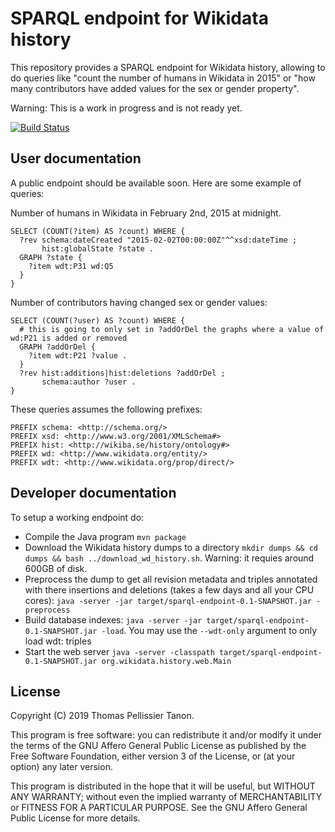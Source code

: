 SPARQL endpoint for Wikidata history
====================================

This repository provides a SPARQL endpoint for Wikidata history, allowing to do queries like "count the number of humans in Wikidata in 2015" or "how many contributors have added values for the sex or gender property".

Warning: This is a work in progress and is not ready yet.

[![Build Status](https://travis-ci.org/Tpt/wikidata-sparql-history.svg?branch=master)](https://travis-ci.org/Tpt/wikidata-sparql-history)


## User documentation

A public endpoint should be available soon. Here are some example of queries:

Number of humans in Wikidata in February 2nd, 2015 at midnight.
```sparql
SELECT (COUNT(?item) AS ?count) WHERE {
  ?rev schema:dateCreated "2015-02-02T00:00:00Z"^^xsd:dateTime ; 
       hist:globalState ?state .
  GRAPH ?state {
    ?item wdt:P31 wd:Q5
  }
}
```

Number of contributors having changed sex or gender values:
```sparql
SELECT (COUNT(?user) AS ?count) WHERE {
  # this is going to only set in ?addOrDel the graphs where a value of wd:P21 is added or removed
  GRAPH ?addOrDel {
    ?item wdt:P21 ?value .
  }
  ?rev hist:additions|hist:deletions ?addOrDel ;
       schema:author ?user .
}
```

These queries assumes the following prefixes:
```sparql
PREFIX schema: <http://schema.org/>
PREFIX xsd: <http://www.w3.org/2001/XMLSchema#>
PREFIX hist: <http://wikiba.se/history/ontology#>
PREFIX wd: <http://www.wikidata.org/entity/>
PREFIX wdt: <http://www.wikidata.org/prop/direct/>
```


## Developer documentation

To setup a working endpoint do:

* Compile the Java program `mvn package`
* Download the Wikidata history dumps to a directory `mkdir dumps && cd dumps && bash ../download_wd_history.sh`. Warning: it requies around 600GB of disk.
* Preprocess the dump to get all revision metadata and triples annotated with there insertions and deletions (takes a few days and all your CPU cores): `java -server -jar target/sparql-endpoint-0.1-SNAPSHOT.jar -preprocess`
* Build database indexes: `java -server -jar target/sparql-endpoint-0.1-SNAPSHOT.jar -load`. You may use the `--wdt-only` argument to only load wdt: triples
* Start the web server `java -server -classpath target/sparql-endpoint-0.1-SNAPSHOT.jar org.wikidata.history.web.Main`

## License

Copyright (C) 2019 Thomas Pellissier Tanon.

This program is free software: you can redistribute it and/or modify it under the terms of the GNU Affero General Public License as published by the Free Software Foundation, either version 3 of the License, or (at your option) any later version.

This program is distributed in the hope that it will be useful, but WITHOUT ANY WARRANTY; without even the implied warranty of MERCHANTABILITY or FITNESS FOR A PARTICULAR PURPOSE. See the GNU Affero General Public License for more details.